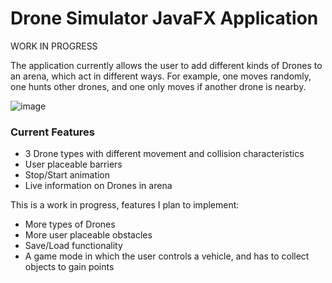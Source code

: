 # Drone Simulator JavaFX Application

WORK IN PROGRESS

The application currently allows the user to add different kinds of Drones to an arena, which act in different ways. For example, one moves randomly, 
one hunts other drones, and one only moves if another drone is nearby. 

![image](https://user-images.githubusercontent.com/66826402/143677362-258058f9-3b9c-453a-a77a-457b7583be66.png)

### Current Features
- 3 Drone types with different movement and collision characteristics
- User placeable barriers
- Stop/Start animation
- Live information on Drones in arena

This is a work in progress, features I plan to implement:
- More types of Drones
- More user placeable obstacles
- Save/Load functionality
- A game mode in which the user controls a vehicle, and has to collect objects to gain points
